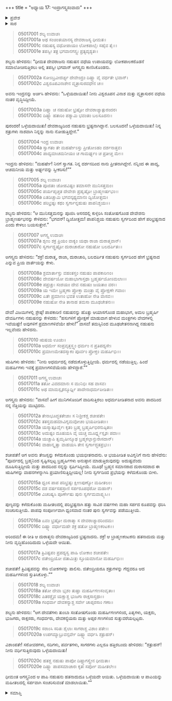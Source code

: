+++
title = "ಅಧ್ಯಾಯ 17: ಇಂದ್ರಾಗಸ್ತ್ಯಸಂವಾದಃ"
+++

<details><summary>ಪ್ರವೇಶ</summary>


।।   ಓಂ ಓಂ ನಮೋ ನಾರಾಯಣಾಯ।।   ಶ್ರೀ ವೇದವ್ಯಾಸಾಯ ನಮಃ ।।

ಶ್ರೀ ಕೃಷ್ಣದ್ವೈಪಾಯನ ವೇದವ್ಯಾಸ ವಿರಚಿತ  

**ಶ್ರೀ ಮಹಾಭಾರತ**

**ಉದ್ಯೋಗ ಪರ್ವ**

**ಸೇನೋದ್ಯೋಗ ಪರ್ವ**

**ಅಧ್ಯಾಯ 17**

</details>


<details><summary>ಸಾರ</summary>

ಆಗ ಅಲ್ಲಿಗೆ ಆಗಮಿಸಿದ ಅಗಸ್ತ್ಯನು ಇಂದ್ರಾದಿ ದೇವತೆಗಳಿಗೆ ನಹುಷನು ದೇವರಾಜ್ಯದಿಂದ ಭ್ರಷ್ಟನಾದುದನ್ನು ತಿಳಿಸುವುದು (1-6). ಹೇಗೆಂದು ಕೇಳಲು, ಅಗಸ್ತ್ಯನು ನಹುಷನು ತನ್ನನ್ನು ಒದೆದುದನ್ನೂ, ತಾನು ಅವನಿಗೆ ಭೂಮಿಯಲ್ಲಿ ಹಾವಾಗಿ ಹತ್ತು ಸಾವಿರ ವರ್ಷಗಳು ಸಂಚರಿಸುತ್ತೀಯೆ ಎಂದು ಶಾಪವಿತ್ತುದನ್ನೂ ಹೇಳಿದುದು (7-20).

</details>


> 05017001 ಶಲ್ಯ ಉವಾಚ।  
05017001a ಅಥ ಸಂಚಿಂತಯಾನಸ್ಯ ದೇವರಾಜಸ್ಯ ಧೀಮತಃ।  
05017001c ನಹುಷಸ್ಯ ವಧೋಪಾಯಂ ಲೋಕಪಾಲೈಃ ಸಹೈವ ತೈಃ।।  
05017001e ತಪಸ್ವೀ ತತ್ರ ಭಗವಾನಗಸ್ತ್ಯಃ ಪ್ರತ್ಯದೃಶ್ಯತ।।

ಶಲ್ಯನು ಹೇಳಿದನು: “ಧೀಮತ ದೇವರಾಜನು ನಹುಷನ ವಧೆಯ ಉಪಾಯವನ್ನು ಲೋಕಪಾಲಕರೊಡನೆ ಸಮಾಲೋಚಿಸುತ್ತಿರಲು ಅಲ್ಲಿ ತಪಸ್ವೀ ಭಗವಾನ್ ಅಗಸ್ತ್ಯನು ಕಾಣಿಸಿಕೊಂಡನು.

> 05017002a ಸೋಽಬ್ರವೀದರ್ಚ್ಯ ದೇವೇಂದ್ರಂ ದಿಷ್ಟ್ಯಾ ವೈ ವರ್ಧತೇ ಭವಾನ್।  
05017002c ವಿಶ್ವರೂಪವಿನಾಶೇನ ವೃತ್ರಾಸುರವಧೇನ ಚ।।

ಅವನು ಇಂದ್ರನನ್ನು ಅರ್ಚಿಸಿ ಹೇಳಿದನು: “ಒಳ್ಳೆಯದಾಯಿತು! ನೀನು ವಿಶ್ವರೂಪನ ವಿನಾಶ ಮತ್ತು ವೃತ್ರಾಸುರನ ವಧೆಯ ನಂತರ ವೃದ್ಧಿಸಿದ್ದೀಯೆ.

> 05017003a ದಿಷ್ಟ್ಯಾ ಚ ನಹುಷೋ ಭ್ರಷ್ಟೋ ದೇವರಾಜ್ಯಾತ್ಪುರಂದರ।  
05017003c ದಿಷ್ಟ್ಯಾ ಹತಾರಿಂ ಪಶ್ಯಾಮಿ ಭವಂತಂ ಬಲಸೂದನ।।

ಪುರಂದರ! ಒಳ್ಳೆಯದಾಯಿತು! ದೇವರಾಜ್ಯದಿಂದ ನಹುಷನು ಭ್ರಷ್ಟನಾಗಿದ್ದಾನೆ. ಬಲಸೂದನ! ಒಳ್ಳೆಯದಾಯಿತು! ನಿನ್ನ ಶತ್ರುಗಳು ನಾಶವಾಗಿ ನಿನ್ನನ್ನು ನಾನು ನೋಡುತ್ತಿದ್ದೇನೆ.”

> 05017004 ಇಂದ್ರ ಉವಾಚ।  
05017004a ಸ್ವಾಗತಂ ತೇ ಮಹರ್ಷೇಽಸ್ತು ಪ್ರೀತೋಽಹಂ ದರ್ಶನಾತ್ತವ।  
05017004c ಪಾದ್ಯಮಾಚಮನೀಯಂ ಚ ಗಾಮರ್ಘ್ಯಂ ಚ ಪ್ರತೀಚ್ಚ ಮೇ।।

ಇಂದ್ರನು ಹೇಳಿದನು: “ಮಹರ್ಷೇ! ನಿನಗೆ ಸ್ವಾಗತ. ನಿನ್ನ ದರ್ಶನದಿಂದ ನಾನು ಪ್ರೀತನಾಗಿದ್ದೇನೆ. ನನ್ನಿಂದ ಈ ಪಾದ್ಯ, ಆಚಮನೀಯ ಮತ್ತು ಅರ್ಘ್ಯವನ್ನು ಸ್ವೀಕರಿಸು!””

> 05017005 ಶಲ್ಯ ಉವಾಚ।  
05017005a ಪೂಜಿತಂ ಚೋಪವಿಷ್ಟಂ ತಮಾಸನೇ ಮುನಿಸತ್ತಮಂ।  
05017005c ಪರ್ಯಪೃಚ್ಚತ ದೇವೇಶಃ ಪ್ರಹೃಷ್ಟೋ ಬ್ರಾಹ್ಮಣರ್ಷಭಂ।।  
05017006a ಏತದಿಚ್ಚಾಮಿ ಭಗವನ್ಕಥ್ಯಮಾನಂ ದ್ವಿಜೋತ್ತಮ।  
05017006c ಪರಿಭ್ರಷ್ಟಃ ಕಥಂ ಸ್ವರ್ಗಾನ್ನಹುಷಃ ಪಾಪನಿಶ್ಚಯಃ।।

ಶಲ್ಯನು ಹೇಳಿದನು: “ಆ ಮುನಿಸತ್ತಮನನ್ನು ಪೂಜಿಸಿ ಆಸನದಲ್ಲಿ ಕುಳ್ಳಿರಿಸಿ ಸಂತೋಷಗೊಂಡ ದೇವೇಶನು ಬ್ರಾಹ್ಮಣರ್ಷಭನನ್ನು ಕೇಳಿದನು: “ಭಗವನ್! ದ್ವಿಜೋತ್ತಮ! ಪಾಪನಿಶ್ಚಯ ನಹುಷನು ಸ್ವರ್ಗದಿಂದ ಹೇಗೆ ಪರಿಭ್ರಷ್ಟನಾದ ಎಂದು ಕೇಳಲು ಬಯಸುತ್ತೇನೆ.”

> 05017007 ಅಗಸ್ತ್ಯ ಉವಾಚ।  
05017007a ಶೃಣು ಶಕ್ರ ಪ್ರಿಯಂ ವಾಕ್ಯಂ ಯಥಾ ರಾಜಾ ದುರಾತ್ಮವಾನ್।  
05017007c ಸ್ವರ್ಗಾದ್ಭ್ರಷ್ಟೋ ದುರಾಚಾರೋ ನಹುಷೋ ಬಲದರ್ಪಿತಃ।।

ಅಗಸ್ತ್ಯನು ಹೇಳಿದನು: “ಶಕ್ರ! ದುರಾತ್ಮ, ರಾಜಾ, ದುರಾಚಾರಿ, ಬಲದರ್ಪಿತ ನಹುಷನು ಸ್ವರ್ಗದಿಂದ ಹೇಗೆ ಭ್ರಷ್ಟನಾದ ಎನ್ನುವ ಪ್ರಿಯ ವಾರ್ತೆಯನ್ನು ಕೇಳು.

> 05017008a ಶ್ರಮಾರ್ತಾಸ್ತು ವಹಂತಸ್ತಂ ನಹುಷಂ ಪಾಪಕಾರಿಣಂ।  
05017008c ದೇವರ್ಷಯೋ ಮಹಾಭಾಗಾಸ್ತಥಾ ಬ್ರಹ್ಮರ್ಷಯೋಽಮಲಾಃ।।  
05017008e ಪಪ್ರಚ್ಚುಃ ಸಂಶಯಂ ದೇವ ನಹುಷಂ ಜಯತಾಂ ವರ।।   
05017009a ಯ ಇಮೇ ಬ್ರಹ್ಮಣಾ ಪ್ರೋಕ್ತಾ ಮಂತ್ರಾ ವೈ ಪ್ರೋಕ್ಷಣೇ ಗವಾಂ।  
05017009c ಏತೇ ಪ್ರಮಾಣಂ ಭವತ ಉತಾಹೋ ನೇತಿ ವಾಸವ।।  
05017009e ನಹುಷೋ ನೇತಿ ತಾನಾಹ ತಮಸಾ ಮೂಢಚೇತನಃ।।

ದೇವ! ವಿಜಯಿಗಳಲ್ಲಿ ಶ್ರೇಷ್ಠ! ಪಾಪಕಾರಿಣಿ ನಹುಷನನ್ನು ಹೊತ್ತು ಆಯಾಸಗೊಂಡ ಮಹಾಭಾಗ, ಅಮಲ ಬ್ರಹ್ಮರ್ಷಿ ದೇವರ್ಷಿಗಳು ನಹುಷನನ್ನು ಕೇಳಿದರು: “ಹಸುಗಳಿಗೆ ಪ್ರೋಕ್ಷಣೆ ಮಾಡುವಾಗ ಹೇಳುವ ಮಂತ್ರಗಳು ವೇದಗಳಲ್ಲಿ ಇವೆಯಷ್ಟೇ! ಅವುಗಳಿಗೆ ಪ್ರಮಾಣಗಳಿವೆಯೇ ಹೇಳು!” ವಾಸವ! ತಮಸ್ಸಿನಿಂದ ಮೂಢಚೇತನನಾಗಿದ್ದ ನಹುಷನು ಇಲ್ಲವೆಂದು ಹೇಳಿದನು.

> 05017010 ಋಷಯ ಊಚುಃ।  
05017010a ಅಧರ್ಮೇ ಸಂಪ್ರವೃತ್ತಸ್ತ್ವಂ ಧರ್ಮಂ ನ ಪ್ರತಿಪದ್ಯಸೇ।   
05017010c ಪ್ರಮಾಣಮೇತದಸ್ಮಾಕಂ ಪೂರ್ವಂ ಪ್ರೋಕ್ತಂ ಮಹರ್ಷಿಭಿಃ।।

ಋಷಿಗಳು ಹೇಳಿದರು: “ನೀನು ಅಧರ್ಮದಲ್ಲಿ ನಡೆದುಕೊಳ್ಳುತ್ತಿದ್ದೀಯೆ. ಧರ್ಮದಲ್ಲಿ ನಡೆಯುತ್ತಿಲ್ಲ. ಹಿಂದೆ ಮಹರ್ಷಿಗಳು ಇವಕ್ಕೆ ಪ್ರಮಾಣಗಳಿವೆಯೆಂದು ಹೇಳಿದ್ದಾರೆ.””

> 05017011 ಅಗಸ್ತ್ಯ ಉವಾಚ।   
05017011a ತತೋ ವಿವದಮಾನಃ ಸ ಮುನಿಭಿಃ ಸಹ ವಾಸವ।  
05017011c ಅಥ ಮಾಮಸ್ಪೃಶನ್ಮೂರ್ಧ್ನಿ ಪಾದೇನಾಧರ್ಮಪೀಡಿತಃ।।

ಅಗಸ್ತ್ಯನು ಹೇಳಿದನು: “ವಾಸವ! ಹೀಗೆ ಮುನಿಗಳೊಂದಿಗೆ ವಾದಿಸುತ್ತಿರಲು ಅಧರ್ಮಪೀಡಿತನಾದ ಅವನು ಪಾದದಿಂದ ನನ್ನ ನೆತ್ತಿಯನ್ನು ಮುಟ್ಟಿದನು.

> 05017012a ತೇನಾಭೂದ್ಧತತೇಜಾಃ ಸ ನಿಃಶ್ರೀಕಶ್ಚ ಶಚೀಪತೇ।   
05017012c ತತಸ್ತಮಹಮಾವಿಗ್ನಮವೋಚಂ ಭಯಪೀಡಿತಂ।।  
05017013a ಯಸ್ಮಾತ್ಪೂರ್ವೈಃ ಕೃತಂ ಬ್ರಹ್ಮ ಬ್ರಹ್ಮರ್ಷಿಭಿರನುಷ್ಠಿತಂ।  
05017013c ಅದುಷ್ಟಂ ದೂಷಯಸಿ ವೈ ಯಚ್ಚ ಮೂರ್ಧ್ನ್ಯಸ್ಪೃಶಃ ಪದಾ।।  
05017014a ಯಚ್ಚಾಪಿ ತ್ವಮೃಷೀನ್ಮೂಢ ಬ್ರಹ್ಮಕಲ್ಪಾನ್ದುರಾಸದಾನ್।  
05017014c ವಾಹಾನ್ಕೃತ್ವಾ ವಾಹಯಸಿ ತೇನ ಸ್ವರ್ಗಾದ್ಧತಪ್ರಭಃ।।

ಶಚೀಪತೇ! ಆಗ ಅವನು ತೇಜಸ್ಸನ್ನು ಕಳೆದುಕೊಂಡು ಭಯಭೀತನಾದನು. ಆ ಭಯಪೀಡಿತ ಅವಿಗ್ನನಿಗೆ ನಾನು ಹೇಳಿದೆನು: “ಪೂರ್ವದಲ್ಲಿ ಬ್ರಹ್ಮನಿಂದ ಸೃಷ್ಟಿಸಲ್ಪಟ್ಟ ಬ್ರಹ್ಮರ್ಷಿಗಳು ಅನುಷ್ಠಾನ ಮಾಡುತ್ತಿರುವುದನ್ನು ಅದುಷ್ಟವೆಂದು ದೂಷಿಸುತ್ತಿದ್ದೀಯೆ ಮತ್ತು ಪಾದದಿಂದ ನನ್ನನ್ನು ಸ್ಪರ್ಷಿಸಿದ್ದೀಯೆ. ಮೂಢ! ಬ್ರಹ್ಮನ ಸಮಾನರಾದ ದುರಾಸದರಾದ ಈ ಋಷಿಗಳನ್ನು ವಾಹನಗಳನ್ನಾಗಿಸಿ ಪ್ರಯಾಣಿಸುತ್ತಿದ್ದೀಯಲ್ಲ! ನೀನು ಸ್ವರ್ಗದಿಂದ ಪ್ರಭೆಯನ್ನು ಕಳೆದುಕೊಂಡು ಬೀಳು.

> 05017015a ಧ್ವಂಸ ಪಾಪ ಪರಿಭ್ರಷ್ಟಃ ಕ್ಷೀಣಪುಣ್ಯೋ ಮಹೀತಲಂ।  
05017015c ದಶ ವರ್ಷಸಹಸ್ರಾಣಿ ಸರ್ಪರೂಪಧರೋ ಮಹಾನ್।  
05017015e ವಿಚರಿಷ್ಯಸಿ ಪೂರ್ಣೇಷು ಪುನಃ ಸ್ವರ್ಗಮವಾಪ್ಸ್ಯಸಿ।।

ಪುಣ್ಯವನ್ನು ಕಳೆದುಕೊಂಡು ಮಹೀತಲದಲ್ಲಿ ಪರಿಭ್ರಷ್ಟನಾಗಿ ಹತ್ತು ಸಾವಿರ ವರ್ಷಗಳು ಮಹಾ ಸರ್ಪದ ರೂಪವನ್ನು ಧರಿಸಿ ಸಂಚರಿಸುತ್ತೀಯೆ. ಪಾಪವು ಸಂಪೂರ್ಣವಾಗಿ ಧ್ವಂಸವಾದ ನಂತರ ಪುನಃ ಸ್ವರ್ಗವನ್ನು ಪಡೆಯುತ್ತೀಯೆ.

> 05017016a ಏವಂ ಭ್ರಷ್ಟೋ ದುರಾತ್ಮಾ ಸ ದೇವರಾಜ್ಯಾದರಿಂದಮ।   
05017016c ದಿಷ್ಟ್ಯಾ ವರ್ಧಾಮಹೇ ಶಕ್ರ ಹತೋ ಬ್ರಾಹ್ಮಣಕಂಟಕಃ।।

ಅರಿಂದಮ! ಈ ರೀತಿ ಆ ದುರಾತ್ಮನು ದೇವರಾಜ್ಯದಿಂದ ಭ್ರಷ್ಟನಾದನು. ಶಕ್ರ! ಆ ಬ್ರಾಹ್ಮಣಕಂಟಕನು ಹತನಾದುದು ಮತ್ತು ನೀನು ವೃದ್ಧಿಹೊಂದಿದುದು ಒಳ್ಳೆಯದೇ ಆಯಿತು.

> 05017017a ತ್ರಿವಿಷ್ಟಪಂ ಪ್ರಪದ್ಯಸ್ವ ಪಾಹಿ ಲೋಕಾಂ ಶಚೀಪತೇ।  
05017017c ಜಿತೇಂದ್ರಿಯೋ ಜಿತಾಮಿತ್ರಃ ಸ್ತೂಯಮಾನೋ ಮಹರ್ಷಿಭಿಃ।।

ಶಚೀಪತೇ! ತ್ರಿವಿಷ್ಟಪವನ್ನು ಸೇರಿ ಲೋಕಗಳನ್ನು ಪಾಲಿಸು. ಜಿತೇಂದ್ರಿಯರೂ ಶತ್ರುಗಳನ್ನು ಗೆದ್ದವರೂ ಆದ ಮಹರ್ಷಿಗಳಿಂದ ಸ್ತುತಿಸಿಕೊಳ್ಳು.””

> 05017018 ಶಲ್ಯ ಉವಾಚ।  
05017018a ತತೋ ದೇವಾ ಭೃಶಂ ತುಷ್ಟಾ ಮಹರ್ಷಿಗಣಸಂವೃತಾಃ।  
05017018c ಪಿತರಶ್ಚೈವ ಯಕ್ಷಾಶ್ಚ ಭುಜಗಾ ರಾಕ್ಷಸಾಸ್ತಥಾ।।  
05017019a ಗಂಧರ್ವಾ ದೇವಕನ್ಯಾಶ್ಚ ಸರ್ವೇ ಚಾಪ್ಸರಸಾಂ ಗಣಾಃ।

ಶಲ್ಯನು ಹೇಳಿದನು: “ಆಗ ದೇವತೆಗಳು ತುಂಬಾ ಸಂತೋಷಗೊಂಡು ಮಹರ್ಷಿಗಣಗಳಿಂದ, ಪಿತೃಗಳು, ಯಕ್ಷರು, ಭುಜಗರು, ರಾಕ್ಷಸರು, ಗಂಧರ್ವರು, ದೇವಕನ್ಯೆಯರು ಮತ್ತು ಅಪ್ಸರ ಗಣಗಳಿಂದ ಸುತ್ತುವರೆಯಲ್ಪಟ್ಟರು.

> 05017019c ಸರಾಂಸಿ ಸರಿತಃ ಶೈಲಾಃ ಸಾಗರಾಶ್ಚ ವಿಶಾಂ ಪತೇ।।  
05017020a ಉಪಗಮ್ಯಾಬ್ರುವನ್ಸರ್ವೇ ದಿಷ್ಟ್ಯಾ ವರ್ಧಸಿ ಶತ್ರುಹನ್।

ವಿಶಾಂಪತೇ! ಸರೋವರಗಳು, ನದಿಗಳು, ಪರ್ವತಗಳು, ಸಾಗರಗಳು ಎಲ್ಲರೂ ಹತ್ತಿರಬಂದು ಹೇಳಿದರು: “ಶತ್ರುಹನ್! ನೀನು ವರ್ಧಿಸುತ್ತಿರುವುದು ಒಳ್ಳೆಯದಾಯಿತು!

> 05017020c ಹತಶ್ಚ ನಹುಷಃ ಪಾಪೋ ದಿಷ್ಟ್ಯಾಗಸ್ತ್ಯೇನ ಧೀಮತಾ।  
05017020e ದಿಷ್ಟ್ಯಾ ಪಾಪಸಮಾಚಾರಃ ಕೃತಃ ಸರ್ಪೋ ಮಹೀತಲೇ।।

ಧೀಮಂತ ಅಗಸ್ತ್ಯನಿಂದ ಆ ಪಾಪಿ ನಹುಷನು ಹತನಾದುದೂ ಒಳ್ಳೆಯದೇ ಆಯಿತು. ಒಳ್ಳೆಯದಾಯಿತು ಆ ಪಾಪಿಯನ್ನು ಮಹೀತಲದಲ್ಲಿ ಸರ್ಪವಾಗಿ ಸಂಚರಿಸುವಂತೆ ಮಾಡಲಾಯಿತು.””


<details><summary>ಸಮಾಪ್ತಿ</summary>


ಇತಿ ಶ್ರೀ ಮಹಾಭಾರತೇ ಉದ್ಯೋಗ ಪರ್ವಣಿ ಸೇನೋದ್ಯೋಗ ಪರ್ವಣಿ ಇಂದ್ರಾಗಸ್ತ್ಯಸಂವಾದೇ ಸಪ್ತದಶೋಽಧ್ಯಾಯಃ।  
ಇದು ಶ್ರೀ ಮಹಾಭಾರತದಲ್ಲಿ ಉದ್ಯೋಗ ಪರ್ವದಲ್ಲಿ ಸೇನೋದ್ಯೋಗ ಪರ್ವದಲ್ಲಿ ಇಂದ್ರಾಗಸ್ತ್ಯಸಂವಾದದಲ್ಲಿ ಹದಿನೇಳನೆಯ ಅಧ್ಯಾಯವು।


</details>
